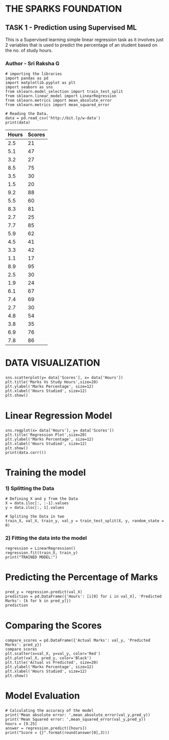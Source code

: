 # THE SPARKS FOUNDATION
## TASK 1 - Prediction using Supervised ML

This is a Supervised learning simple linear regression task as it involves just 2 variables that is used to predict the percentage of an student based on the no. of study hours.


### Author - Sri Raksha G


```
# importing the libraries
import pandas as pd
import matplotlib.pyplot as plt 
import seaborn as sns
from sklearn.model_selection import train_test_split
from sklearn.linear_model import LinearRegression
from sklearn.metrics import mean_absolute_error
from sklearn.metrics import mean_squared_error

```
```
# Reading the Data.
data = pd.read_csv('http://bit.ly/w-data')
print(data)

```

 Hours | Scores
  --------|--------
  2.5  |   21
  5.1  |   47
  3.2  |   27
  8.5  |   75
  3.5  |   30
  1.5  |   20
  9.2  |   88
  5.5  |   60
  8.3  |   81
  2.7  |   25
  7.7  |   85
  5.9  |   62
  4.5  |   41
  3.3  |   42
  1.1  |   17
  8.9  |   95
  2.5  |   30
  1.9  |   24
  6.1  |   67
  7.4  |   69
  2.7  |   30
  4.8  |   54
  3.8  |   35
  6.9  |   76
  7.8  |   86


# DATA VISUALIZATION
###
```
sns.scatterplot(y= data['Scores'], x= data['Hours'])
plt.title('Marks Vs Study Hours',size=20)
plt.ylabel('Marks Percentage', size=12)
plt.xlabel('Hours Studied', size=12)
plt.show()

```
# Linear Regression Model
###
```
sns.regplot(x= data['Hours'], y= data['Scores'])
plt.title('Regression Plot',size=20)
plt.ylabel('Marks Percentage', size=12)
plt.xlabel('Hours Studied', size=12)
plt.show()
print(data.corr())

```
# Training the model
### 1) Splitting the Data

```
# Defining X and y from the Data
X = data.iloc[:, :-1].values  
y = data.iloc[:, 1].values

# Spliting the Data in two
train_X, val_X, train_y, val_y = train_test_split(X, y, random_state = 0)

```
### 2) Fitting the data into the model
```
regression = LinearRegression()
regression.fit(train_X, train_y)
print("TRAINED MODEL:")

```
# Predicting the Percentage of Marks
###
```
pred_y = regression.predict(val_X)
prediction = pd.DataFrame({'Hours': [i[0] for i in val_X], 'Predicted Marks': [k for k in pred_y]})
prediction

```
# Comparing the Scores
###
```
compare_scores = pd.DataFrame({'Actual Marks': val_y, 'Predicted Marks': pred_y})
compare_scores
plt.scatter(x=val_X, y=val_y, color='Red')
plt.plot(val_X, pred_y, color='Black')
plt.title('Actual vs Predicted', size=20)
plt.ylabel('Marks Percentage', size=12)
plt.xlabel('Hours Studied', size=12)
plt.show()

```
# Model Evaluation
###

```
# Calculating the accuracy of the model
print('Mean absolute error: ',mean_absolute_error(val_y,pred_y))
print('Mean Squared error: ',mean_squared_error(val_y,pred_y))
hours = [9.25]
answer = regression.predict([hours])
print("Score = {}".format(round(answer[0],3)))

```
